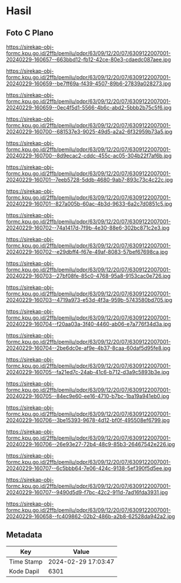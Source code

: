 # Hasil

## Foto C Plano

https://sirekap-obj-formc.kpu.go.id/2ffb/pemilu/pdpr/63/09/12/20/07/6309122007001-20240229-160657--663bbd12-fb12-42ce-80e3-cdaedc087aee.jpg

https://sirekap-obj-formc.kpu.go.id/2ffb/pemilu/pdpr/63/09/12/20/07/6309122007001-20240229-160659--be7ff69a-f439-4507-89b6-27839a028273.jpg

https://sirekap-obj-formc.kpu.go.id/2ffb/pemilu/pdpr/63/09/12/20/07/6309122007001-20240229-160659--0ec4f5d1-5566-4b6c-abd2-5bbb2b75c5f6.jpg

https://sirekap-obj-formc.kpu.go.id/2ffb/pemilu/pdpr/63/09/12/20/07/6309122007001-20240229-160700--681537e3-9025-49d5-a2a2-6f32959b73a5.jpg

https://sirekap-obj-formc.kpu.go.id/2ffb/pemilu/pdpr/63/09/12/20/07/6309122007001-20240229-160700--8d9ecac2-cddc-455c-ac05-304b22f7af6b.jpg

https://sirekap-obj-formc.kpu.go.id/2ffb/pemilu/pdpr/63/09/12/20/07/6309122007001-20240229-160701--7eeb5728-5ddb-4680-9ab7-893c73c4c22c.jpg

https://sirekap-obj-formc.kpu.go.id/2ffb/pemilu/pdpr/63/09/12/20/07/6309122007001-20240229-160701--827a005b-60ac-4b3d-9633-6a2c7d0851c5.jpg

https://sirekap-obj-formc.kpu.go.id/2ffb/pemilu/pdpr/63/09/12/20/07/6309122007001-20240229-160702--74a1417d-7f9b-4e30-88e6-302bc871c2e3.jpg

https://sirekap-obj-formc.kpu.go.id/2ffb/pemilu/pdpr/63/09/12/20/07/6309122007001-20240229-160702--e29dbff4-f67e-49af-8083-57bef67698ca.jpg

https://sirekap-obj-formc.kpu.go.id/2ffb/pemilu/pdpr/63/09/12/20/07/6309122007001-20240229-160703--27bf08fe-85c0-4768-95a8-9153cac0e726.jpg

https://sirekap-obj-formc.kpu.go.id/2ffb/pemilu/pdpr/63/09/12/20/07/6309122007001-20240229-160703--4719a973-e53d-4f3a-959b-5743580bd705.jpg

https://sirekap-obj-formc.kpu.go.id/2ffb/pemilu/pdpr/63/09/12/20/07/6309122007001-20240229-160704--f20aa03a-3f40-4460-ab06-e7a776f34d3a.jpg

https://sirekap-obj-formc.kpu.go.id/2ffb/pemilu/pdpr/63/09/12/20/07/6309122007001-20240229-160704--2be6dc0e-af9e-4b37-8caa-60daf5d95fe8.jpg

https://sirekap-obj-formc.kpu.go.id/2ffb/pemilu/pdpr/63/09/12/20/07/6309122007001-20240229-160705--fa21ed7c-24ab-41c6-b712-d3a9c5893b3e.jpg

https://sirekap-obj-formc.kpu.go.id/2ffb/pemilu/pdpr/63/09/12/20/07/6309122007001-20240229-160705--84ec9e60-ee16-4710-b7bc-1ba19a941eb0.jpg

https://sirekap-obj-formc.kpu.go.id/2ffb/pemilu/pdpr/63/09/12/20/07/6309122007001-20240229-160706--3be15393-9678-4d12-bf0f-495508ef6799.jpg

https://sirekap-obj-formc.kpu.go.id/2ffb/pemilu/pdpr/63/09/12/20/07/6309122007001-20240229-160706--26e93e27-72b4-48c9-85b3-26467542e226.jpg

https://sirekap-obj-formc.kpu.go.id/2ffb/pemilu/pdpr/63/09/12/20/07/6309122007001-20240229-160707--6c5bbb64-7e06-424c-9138-5ef390f5d5ee.jpg

https://sirekap-obj-formc.kpu.go.id/2ffb/pemilu/pdpr/63/09/12/20/07/6309122007001-20240229-160707--9490d5d9-f7bc-42c2-911d-7ad16fda3931.jpg

https://sirekap-obj-formc.kpu.go.id/2ffb/pemilu/pdpr/63/09/12/20/07/6309122007001-20240229-160658--fc409862-02b2-486b-a2b8-62528da942a2.jpg


## Metadata

| Key        | Value               |
| ---------- | ------------------- |
| Time Stamp | 2024-02-29 17:03:47 |
| Kode Dapil | 6301                |



